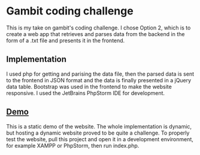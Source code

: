 # Gambit coding challenge
This is my take on gambit's coding challenge. I chose Option 2, which is to create a web app that retrieves and parses data from the backend in the form of a .txt file and presents it in the frontend.

## Implementation
I used php for getting and parising the data file, then the parsed data is sent to the frontend in JSON format and the data is finally presented in a jQuery data table. Bootstrap was used in the frontend to make the website responsive. I used the JetBrains PhpStorm IDE for development.

## [Demo](https://it-teaching-abo-akademi.github.io/csdewas-project-1-jiwester/Challenge/html/index.html)
This is a static demo of the website. The whole implementation is dynamic, but hosting a dynamic website proved to be quite a challenge. To properly test the website, pull this project and open it in a development environment, for example XAMPP or PhpStorm, then run index.php.
